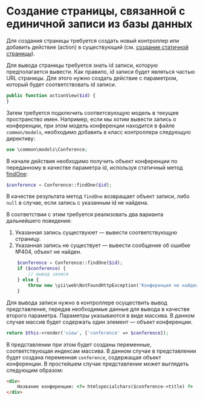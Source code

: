 # Создание страницы, связанной с единичной записи из базы данных

Для создания страницы требуется создать новый контроллер или добавить действие (action) в существующий (см. [создание статичной страницы](static.md)).

Для вывода страницы требуется знать id записи, которую предполагается вывести. Как правило, id записи будет являться частью URL страницы. Для этого нужно создать действие с параметром, который будет соответствовать id записи.
```php
public function actionView($id) {
}
```

Затем требуется подключить соответсвующую модель в текущее пространство имен. Например, если мы хотим вывести запись о конференции, при этом модель конференции находится в файле `common/models`, необходимо добавить в класс контроллера следующую директиву:
```php
use \common\models\Conference;
```

В начале действия необходимо получить объект конференции по переданному в качестве параметра id, используя статичный метод [findOne](http://www.yiiframework.com/doc-2.0/yii-db-baseactiverecord.html#findOne()-detail):
```php
$conference = Conference::findOne($id);
```

В качестве результата метод `findOne` возвращает объект записи, либо `null` в случае, если запись с указанным id не найдена.

В соответствии с этим требуется реализовать два варианта дальнейшего поведения:

1. Указанная запись существуюет — вывести соответствующую страницу.
2. Указанная запись не существует — вывести сообщение об ошибке №404, объект не найден.

```php
    $conference = Conference::findOne($id);
    if ($conference) {
        // вывод записи
    } else {
        throw new \yii\web\NotFoundHttpException('Конференция не найдена');
    }
```

Для вывода записи нужно в контроллере осуществить вывод представления, передав необходимые данные для вывода в качестве второго параметра. Параметры указываются в виде массива. В данном случае массив будет содержать один элемент — объект конференции.
```php
return $this->render('view', ['conference' => $conference]);
```

В представлении при этом будет созданы переменные, соответствующая индексам массива. В данном случае в представлении будет создана переменная `conference`, содержащая объект конференции. В простейшем случае представление может выглядеть следующим образом:
```html
<div>
    Название конференции: <?= htmlspecialchars($conference->title) ?>
</div>
```
